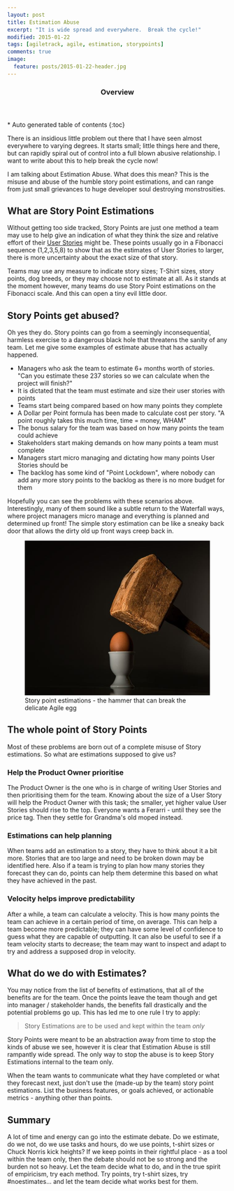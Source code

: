 ```yaml
---
layout: post
title: Estimation Abuse
excerpt: "It is wide spread and everywhere.  Break the cycle!"
modified: 2015-01-22
tags: [agiletrack, agile, estimation, storypoints]
comments: true
image:
  feature: posts/2015-01-22-header.jpg
---
```


<section id="table-of-contents" class="toc">
  <header>
    <h3>Overview</h3>
  </header>
<div id="drawer" markdown="1">
*  Auto generated table of contents
{:toc}
</div>
</section><!-- /#table-of-contents -->

There is an insidious little problem out there that I have seen almost everywhere to varying degrees.  It starts small; little things here and there, but can rapidly spiral out of control into a full blown abusive relationship.  I want to write about this to help break the cycle now!

I am talking about Estimation Abuse.  What does this mean?  This is the misuse and abuse of the humble story point estimations, and can range from just small grievances to huge developer soul destroying monstrosities.

## What are Story Point Estimations

Without getting too side tracked, Story Points are just one method a team may use to help give an indication of what they think the size and relative effort of their <a href="http://en.wikipedia.org/wiki/User_story" target="_blank">User Stories</a> might be.  These points usually go in a Fibonacci sequence (1,2,3,5,8) to show that as the estimates of User Stories to larger, there is more uncertainty about the exact size of that story.

Teams may use any measure to indicate story sizes; T-Shirt sizes, story points, dog breeds, or they may choose not to estimate at all.  As it stands at the moment however, many teams do use Story Point estimations on the Fibonacci scale.  And this can open a tiny evil little door.

## Story Points get abused?

Oh yes they do.  Story points can go from a seemingly inconsequential, harmless exercise to a dangerous black hole that threatens the sanity of any team.  Let me give some examples of estimate abuse that has actually happened.

* Managers who ask the team to estimate 6+ months worth of stories.  "Can you estimate these 237 stories so we can calculate when the project will finish?"
* It is dictated that the team must estimate and size their user stories with points
* Teams start being compared based on how many points they complete
* A Dollar per Point formula has been made to calculate cost per story.  "A point roughly takes this much time, time = money, WHAM"
* The bonus salary for the team was based on how many points the team could achieve
* Stakeholders start making demands on how many points a team must complete
* Managers start micro managing and dictating how many points User Stories should be
* The backlog has some kind of "Point Lockdown", where nobody can add any more story points to the backlog as there is no more budget for them

Hopefully you can see the problems with these scenarios above.  Interestingly, many of them sound like a subtle return to the Waterfall ways, where project managers micro manage and everything is planned and determined up front!  The simple story estimation can be like a sneaky back door that allows the dirty old up front ways creep back in.

<figure>
	<img src="../images/posts/2015-01-22-egg.jpg">
	<figcaption>Story point estimations - the hammer that can break the delicate Agile egg</figcaption>
</figure>

## The whole point of Story Points

Most of these problems are born out of a complete misuse of Story estimations.  So what are estimations supposed to give us?

### Help the Product Owner prioritise

The Product Owner is the one who is in charge of writing User Stories and then prioritising them for the team.  Knowing about the size of a User Story will help the Product Owner with this task; the smaller, yet higher value User Stories should rise to the top.  Everyone wants a Ferarri - until they see the price tag.  Then they settle for Grandma's old moped instead.

### Estimations can help planning

When teams add an estimation to a story, they have to think about it a bit more.  Stories that are too large and need to be broken down may be identified here.  Also if a team is trying to plan how many stories they forecast they can do, points can help them determine this based on what they have achieved in the past.

### Velocity helps improve predictability

After a while, a team can calculate a velocity.  This is how many points the team can achieve in a certain period of time, on average.  This can help a team become more predictable; they can have some level of confidence to guess what they are capable of outputting.
It can also be useful to see if a team velocity starts to decrease; the team may want to inspect and adapt to try and address a supposed drop in velocity.

## What do we do with Estimates?

You may notice from the list of benefits of estimations, that all of the benefits are for the team.  Once the points leave the team though and get into manager / stakeholder hands, the benefits fall drastically and the potential problems go up.  This has led me to one rule I try to apply:

> Story Estimations are to be used and kept within the team *only*

Story Points were meant to be an abstraction away from time to stop the kinds of abuse we see, however it is clear that Estimation Abuse is still rampantly wide spread.  The only way to stop the abuse is to keep Story Estimations internal to the team only.

When the team wants to communicate what they have completed or what they forecast next, just don't use the (made-up by the team) story point estimations.  List the business features, or goals achieved, or actionable metrics - anything other than points.

## Summary

A lot of time and energy can go into the estimate debate.  Do we estimate, do we not, do we use tasks and hours, do we use points, t-shirt sizes or Chuck Norris kick heights?  If we keep points in their rightful place - as a tool within the team only, then the debate should not be so strong and the burden not so heavy.  Let the team decide what to do, and in the true spirit of empiricism, try each method.  Try points, try t-shirt sizes, try #noestimates... and let the team decide what works best for them.